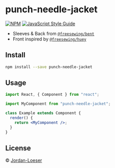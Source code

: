 # punch-needle-jacket

>

[![NPM](https://img.shields.io/npm/v/punch-needle-jacket.svg)](https://www.npmjs.com/package/punch-needle-jacket) [![JavaScript Style Guide](https://img.shields.io/badge/code_style-standard-brightgreen.svg)](https://standardjs.com)

- Sleeves & Back from [`@freesewing/bent`]()
- Front inspired by [`@freesewing/huey`]()

## Install

```bash
npm install --save punch-needle-jacket
```

## Usage

```jsx
import React, { Component } from "react";

import MyComponent from "punch-needle-jacket";

class Example extends Component {
  render() {
    return <MyComponent />;
  }
}
```

## License

© [Jordan-Loeser](https://github.com/Jordan-Loeser)
